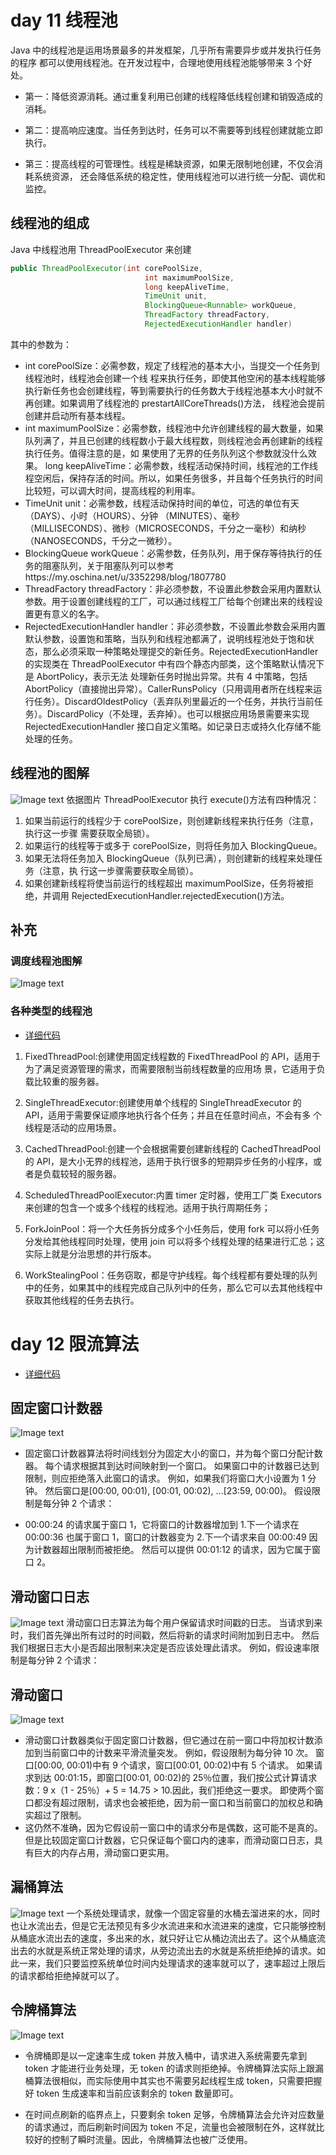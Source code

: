 # day 11 线程池

Java 中的线程池是运用场景最多的并发框架，几乎所有需要异步或并发执行任务的程序 都可以使用线程池。在开发过程中，合理地使用线程池能够带来 3 个好处。

- 第一：降低资源消耗。通过重复利用已创建的线程降低线程创建和销毁造成的消耗。

- 第二：提高响应速度。当任务到达时，任务可以不需要等到线程创建就能立即执行。

- 第三：提高线程的可管理性。线程是稀缺资源，如果无限制地创建，不仅会消耗系统资源， 还会降低系统的稳定性，使用线程池可以进行统一分配、调优和监控。

## 线程池的组成

Java 中线程池用 ThreadPoolExecutor 来创建

```java
public ThreadPoolExecutor(int corePoolSize,
                              int maximumPoolSize,
                              long keepAliveTime,
                              TimeUnit unit,
                              BlockingQueue<Runnable> workQueue,
                              ThreadFactory threadFactory,
                              RejectedExecutionHandler handler)
```

其中的参数为：

- int corePoolSize：必需参数，规定了线程池的基本大小，当提交一个任务到线程池时，线程池会创建一个线 程来执行任务，即使其他空闲的基本线程能够执行新任务也会创建线程，等到需要执行的任务数大于线程池基本大小时就不再创建。如果调用了线程池的 prestartAllCoreThreads()方法， 线程池会提前创建并启动所有基本线程。
- int maximumPoolSize：必需参数，线程池中允许创建线程的最大数量，如果队列满了，并且已创建的线程数小于最大线程数，则线程池会再创建新的线程执行任务。值得注意的是，如 果使用了无界的任务队列这个参数就没什么效果。
  long keepAliveTime：必需参数，线程活动保持时间，线程池的工作线程空闲后，保持存活的时间。所以，如果任务很多，并且每个任务执行的时间比较短，可以调大时间，提高线程的利用率。
- TimeUnit unit：必需参数，线程活动保持时间的单位，可选的单位有天（DAYS）、小时（HOURS）、分钟 （MINUTES）、毫秒（MILLISECONDS）、微秒（MICROSECONDS，千分之一毫秒）和纳秒 （NANOSECONDS，千分之一微秒）。
- BlockingQueue<Runnable> workQueue：必需参数，任务队列，用于保存等待执行的任务的阻塞队列，关于阻塞队列可以参考https://my.oschina.net/u/3352298/blog/1807780
- ThreadFactory threadFactory：非必须参数，不设置此参数会采用内置默认参数。用于设置创建线程的工厂，可以通过线程工厂给每个创建出来的线程设置更有意义的名字。
- RejectedExecutionHandler handler：非必须参数，不设置此参数会采用内置默认参数，设置饱和策略，当队列和线程池都满了，说明线程池处于饱和状态，那么必须采取一种策略处理提交的新任务。RejectedExecutionHandler 的实现类在 ThreadPoolExecutor 中有四个静态内部类，这个策略默认情况下是 AbortPolicy，表示无法 处理新任务时抛出异常。共有 4 中策略，包括 AbortPolicy（直接抛出异常）。CallerRunsPolicy（只用调用者所在线程来运行任务）。DiscardOldestPolicy（丢弃队列里最近的一个任务，并执行当前任务）。DiscardPolicy（不处理，丢弃掉）。也可以根据应用场景需要来实现 RejectedExecutionHandler 接口自定义策略。如记录日志或持久化存储不能处理的任务。

## 线程池的图解

![Image text](https://raw.githubusercontent.com/laniakea001/java-day-learn/master/src/main/resources/static/readMeImage/线程池的原理图.png)
依据图片 ThreadPoolExecutor 执行 execute()方法有四种情况：

1. 如果当前运行的线程少于 corePoolSize，则创建新线程来执行任务（注意，执行这一步骤 需要获取全局锁）。
2. 如果运行的线程等于或多于 corePoolSize，则将任务加入 BlockingQueue。
3. 如果无法将任务加入 BlockingQueue（队列已满），则创建新的线程来处理任务（注意，执 行这一步骤需要获取全局锁）。
4. 如果创建新线程将使当前运行的线程超出 maximumPoolSize，任务将被拒绝，并调用 RejectedExecutionHandler.rejectedExecution()方法。

## 补充

### 调度线程池图解

![Image text](https://raw.githubusercontent.com/laniakea001/java-day-learn/master/src/main/resources/static/readMeImage/调度线程池图解.png)

### 各种类型的线程池

- [详细代码](https://github.com/laniakea001/java-day-learn/tree/master/src/main/java/com/hjj/daylearn/javadaylearn/day11_thread_pool)

1. FixedThreadPool:创建使用固定线程数的 FixedThreadPool 的 API，适用于为了满足资源管理的需求，而需要限制当前线程数量的应用场 景，它适用于负载比较重的服务器。

2. SingleThreadExecutor:创建使用单个线程的 SingleThreadExecutor 的 API，适用于需要保证顺序地执行各个任务；并且在任意时间点，不会有多 个线程是活动的应用场景。

3. CachedThreadPool:创建一个会根据需要创建新线程的 CachedThreadPool 的 API，是大小无界的线程池，适用于执行很多的短期异步任务的小程序，或者是负载较轻的服务器。

4. ScheduledThreadPoolExecutor:内置 timer 定时器，使用工厂类 Executors 来创建的包含一个或多个线程的线程池。适用于执行周期任务；

5. ForkJoinPool：将一个大任务拆分成多个小任务后，使用 fork 可以将小任务分发给其他线程同时处理，使用 join 可以将多个线程处理的结果进行汇总；这实际上就是分治思想的并行版本。

6. WorkStealingPool：任务窃取，都是守护线程。每个线程都有要处理的队列中的任务，如果其中的线程完成自己队列中的任务，那么它可以去其他线程中获取其他线程的任务去执行。

# day 12 限流算法

- [详细代码]()

## 固定窗口计数器

![Image text](https://raw.githubusercontent.com/laniakea001/java-day-learn/master/src/main/resources/static/readMeImage/固定窗口计数器.webp)

- 固定窗口计数器算法将时间线划分为固定大小的窗口，并为每个窗口分配计数器。 每个请求根据其到达时间映射到一个窗口。 如果窗口中的计数器已达到限制，则应拒绝落入此窗口的请求。 例如，如果我们将窗口大小设置为 1 分钟。 然后窗口是[00:00, 00:01), [00:01, 00:02), ...[23:59, 00:00)。 假设限制是每分钟 2 个请求：

- 00:00:24 的请求属于窗口 1，它将窗口的计数器增加到 1.下一个请求在 00:00:36 也属于窗口 1，窗口的计数器变为 2.下一个请求来自 00:00:49 因为计数器超出限制而被拒绝。 然后可以提供 00:01:12 的请求，因为它属于窗口 2。

## 滑动窗口日志

![Image text](https://raw.githubusercontent.com/laniakea001/java-day-learn/master/src/main/resources/static/readMeImage/滑动窗口日志.webp)
滑动窗口日志算法为每个用户保留请求时间戳的日志。 当请求到来时，我们首先弹出所有过时的时间戳，然后将新的请求时间附加到日志中。 然后我们根据日志大小是否超出限制来决定是否应该处理此请求。 例如，假设速率限制是每分钟 2 个请求：

## 滑动窗口

![Image text](https://raw.githubusercontent.com/laniakea001/java-day-learn/master/src/main/resources/static/readMeImage/滑动窗口.webp)

- 滑动窗口计数器类似于固定窗口计数器，但它通过在前一窗口中将加权计数添加到当前窗口中的计数来平滑流量突发。 例如，假设限制为每分钟 10 次。 窗口[00:00, 00:01)中有 9 个请求，窗口[00:01, 00:02)中有 5 个请求。 如果请求到达 00:01:15，即窗口[00:01, 00:02)的 25％位置，我们按公式计算请求数：9 x（1 - 25％）+ 5 = 14.75 > 10.因此，我们拒绝这一要求。 即使两个窗口都没有超过限制，请求也会被拒绝，因为前一窗口和当前窗口的加权总和确实超过了限制。
- 这仍然不准确，因为它假设前一窗口中的请求分布是偶数，这可能不是真的。 但是比较固定窗口计数器，它只保证每个窗口内的速率，而滑动窗口日志，具有巨大的内存占用，滑动窗口更实用。

## 漏桶算法

![Image text](https://raw.githubusercontent.com/laniakea001/java-day-learn/master/src/main/resources/static/readMeImage/漏桶算法.webp)
一个系统处理请求，就像一个固定容量的水桶去溜进来的水，同时也让水流出去，但是它无法预见有多少水流进来和水流进来的速度，它只能够控制从桶底水流出去的速度，多出来的水，就只好让它从桶边流出去了。这个从桶底流出去的水就是系统正常处理的请求，从旁边流出去的水就是系统拒绝掉的请求。如此一来，我们只要监控系统单位时间内处理请求的速率就可以了，速率超过上限后的请求都给拒绝掉就可以了。

## 令牌桶算法

![Image text](https://raw.githubusercontent.com/laniakea001/java-day-learn/master/src/main/resources/static/readMeImage/令牌桶算法.webp)

- 令牌桶即是以一定速率生成 token 并放入桶中，请求进入系统需要先拿到 token 才能进行业务处理，无 token 的请求则拒绝掉。令牌桶算法实际上跟漏桶算法很相似，而实际使用中其实也不需要另起线程生成 token，只需要把握好 token 生成速率和当前应该剩余的 token 数量即可。

- 在时间点刷新的临界点上，只要剩余 token 足够，令牌桶算法会允许对应数量的请求通过，而后刷新时间因为 token 不足，流量也会被限制在外，这样就比较好的控制了瞬时流量。因此，令牌桶算法也被广泛使用。
